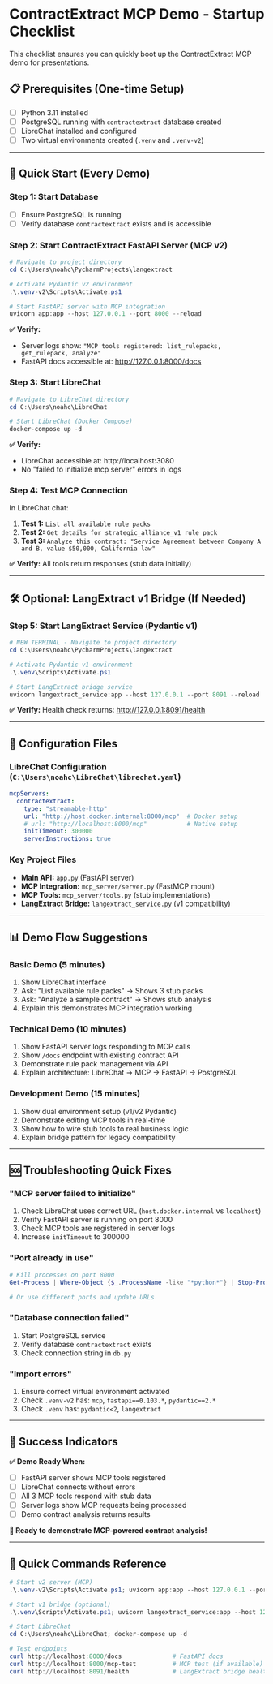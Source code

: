 # ContractExtract MCP Demo - Startup Checklist

This checklist ensures you can quickly boot up the ContractExtract MCP demo for presentations.

## 📋 **Prerequisites (One-time Setup)**
- [ ] Python 3.11 installed
- [ ] PostgreSQL running with `contractextract` database created
- [ ] LibreChat installed and configured
- [ ] Two virtual environments created (`.venv` and `.venv-v2`)

---

## 🚀 **Quick Start (Every Demo)**

### **Step 1: Start Database**
- [ ] Ensure PostgreSQL is running
- [ ] Verify database `contractextract` exists and is accessible

### **Step 2: Start ContractExtract FastAPI Server (MCP v2)**
```powershell
# Navigate to project directory
cd C:\Users\noahc\PycharmProjects\langextract

# Activate Pydantic v2 environment
.\.venv-v2\Scripts\Activate.ps1

# Start FastAPI server with MCP integration
uvicorn app:app --host 127.0.0.1 --port 8000 --reload
```

**✅ Verify:**
- Server logs show: `"MCP tools registered: list_rulepacks, get_rulepack, analyze"`
- FastAPI docs accessible at: http://127.0.0.1:8000/docs

### **Step 3: Start LibreChat**
```powershell
# Navigate to LibreChat directory
cd C:\Users\noahc\LibreChat

# Start LibreChat (Docker Compose)
docker-compose up -d
```

**✅ Verify:**
- LibreChat accessible at: http://localhost:3080
- No "failed to initialize mcp server" errors in logs

### **Step 4: Test MCP Connection**
In LibreChat chat:
1. **Test 1:** `List all available rule packs`
2. **Test 2:** `Get details for strategic_alliance_v1 rule pack`
3. **Test 3:** `Analyze this contract: "Service Agreement between Company A and B, value $50,000, California law"`

**✅ Verify:** All tools return responses (stub data initially)

---

## 🛠️ **Optional: LangExtract v1 Bridge (If Needed)**

### **Step 5: Start LangExtract Service (Pydantic v1)**
```powershell
# NEW TERMINAL - Navigate to project directory
cd C:\Users\noahc\PycharmProjects\langextract

# Activate Pydantic v1 environment
.\.venv\Scripts\Activate.ps1

# Start LangExtract bridge service
uvicorn langextract_service:app --host 127.0.0.1 --port 8091 --reload
```

**✅ Verify:** Health check returns: http://127.0.0.1:8091/health

---

## 🔧 **Configuration Files**

### **LibreChat Configuration (`C:\Users\noahc\LibreChat\librechat.yaml`)**
```yaml
mcpServers:
  contractextract:
    type: "streamable-http"
    url: "http://host.docker.internal:8000/mcp"  # Docker setup
    # url: "http://localhost:8000/mcp"           # Native setup
    initTimeout: 300000
    serverInstructions: true
```

### **Key Project Files**
- **Main API:** `app.py` (FastAPI server)
- **MCP Integration:** `mcp_server/server.py` (FastMCP mount)
- **MCP Tools:** `mcp_server/tools.py` (stub implementations)
- **LangExtract Bridge:** `langextract_service.py` (v1 compatibility)

---

## 📊 **Demo Flow Suggestions**

### **Basic Demo (5 minutes)**
1. Show LibreChat interface
2. Ask: "List available rule packs" → Shows 3 stub packs
3. Ask: "Analyze a sample contract" → Shows stub analysis
4. Explain this demonstrates MCP integration working

### **Technical Demo (10 minutes)**
1. Show FastAPI server logs responding to MCP calls
2. Show `/docs` endpoint with existing contract API
3. Demonstrate rule pack management via API
4. Explain architecture: LibreChat → MCP → FastAPI → PostgreSQL

### **Development Demo (15 minutes)**
1. Show dual environment setup (v1/v2 Pydantic)
2. Demonstrate editing MCP tools in real-time
3. Show how to wire stub tools to real business logic
4. Explain bridge pattern for legacy compatibility

---

## 🆘 **Troubleshooting Quick Fixes**

### **"MCP server failed to initialize"**
1. Check LibreChat uses correct URL (`host.docker.internal` vs `localhost`)
2. Verify FastAPI server is running on port 8000
3. Check MCP tools are registered in server logs
4. Increase `initTimeout` to 300000

### **"Port already in use"**
```powershell
# Kill processes on port 8000
Get-Process | Where-Object {$_.ProcessName -like "*python*"} | Stop-Process -Force

# Or use different ports and update URLs
```

### **"Database connection failed"**
1. Start PostgreSQL service
2. Verify database `contractextract` exists
3. Check connection string in `db.py`

### **"Import errors"**
1. Ensure correct virtual environment activated
2. Check `.venv-v2` has: `mcp`, `fastapi==0.103.*`, `pydantic==2.*`
3. Check `.venv` has: `pydantic<2`, `langextract`

---

## 🎯 **Success Indicators**

**✅ Demo Ready When:**
- [ ] FastAPI server shows MCP tools registered
- [ ] LibreChat connects without errors
- [ ] All 3 MCP tools respond with stub data
- [ ] Server logs show MCP requests being processed
- [ ] Demo contract analysis returns results

**🚀 Ready to demonstrate MCP-powered contract analysis!**

---

## 📝 **Quick Commands Reference**

```powershell
# Start v2 server (MCP)
.\.venv-v2\Scripts\Activate.ps1; uvicorn app:app --host 127.0.0.1 --port 8000 --reload

# Start v1 bridge (optional)
.\.venv\Scripts\Activate.ps1; uvicorn langextract_service:app --host 127.0.0.1 --port 8091 --reload

# Start LibreChat
cd C:\Users\noahc\LibreChat; docker-compose up -d

# Test endpoints
curl http://localhost:8000/docs              # FastAPI docs
curl http://localhost:8000/mcp-test          # MCP test (if available)
curl http://localhost:8091/health            # LangExtract bridge health
```